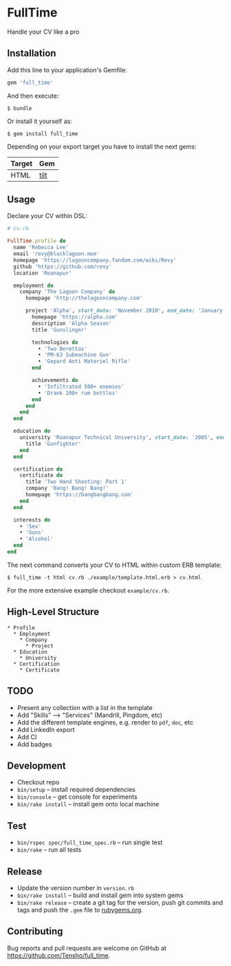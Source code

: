 # FullTime

Handle your CV like a pro

## Installation

Add this line to your application's Gemfile:

```ruby
gem 'full_time'
```

And then execute:

    $ bundle

Or install it yourself as:

    $ gem install full_time
    
Depending on your export target you have to install the next gems:

| Target   | Gem                                      |
| -------- | ---------------------------------------- |
| HTML     | [tilt](https://github.com/rtomayko/tilt) |

## Usage

Declare your CV within DSL:

```ruby
# cv.rb

FullTime.profile do
  name 'Rebecca Lee'
  email 'revy@blacklagoon.moe'
  homepage 'https://lagooncompany.fandom.com/wiki/Revy'
  github 'https://github.com/revy'
  location 'Roanapur'

  employment do
    company 'The Lagoon Company' do
      homepage 'http://thelagooncompany.com'

      project 'Alpha', start_date: 'November 2010', end_date: 'January 2015' do
        homepage 'https://alpha.com'
        description 'Alpha Season'
        title 'Gunslinger'

        technologies do
          • 'Two Berettas'
          • 'PM-63 Submachine Gun'
          • 'Gepard Anti Materiel Rifle'
        end

        achievements do
          • 'Infiltrated 500+ enemies'
          • 'Drank 200+ rum bottles'
        end
      end
    end
  end

  education do
    university 'Roanapur Technical University', start_date: '2005', end_date: '2010' do
      title 'Gunfighter'
    end
  end

  certification do
    certificate do
      title 'Two Hand Shooting: Part 1'
      company 'Bang! Bang! Bang!'
      homepage 'https://bangbangbang.com'
    end
  end

  interests do
    • 'Sex'
    • 'Guns'
    • 'Alcohol'
  end
end
```

The next command converts your CV to HTML within custom ERB template:

    $ full_time -t html cv.rb ./example/template.html.erb > cv.html 

For the more extensive example checkout `example/cv.rb`.

## High-Level Structure

```
* Profile
  * Employment
    * Company
      * Project
  * Education
    * University
  * Certification
    * Certificate
```
  
## TODO

* Present any collection with a list in the template
* Add "Skills" –> "Services" (Mandrill, Pingdom, etc)
* Add the different template engines, e.g. render to `pdf`, `doc`, etc
* Add LinkedIn export
* Add CI
* Add badges
  
## Development

- Checkout repo
- `bin/setup` – install required dependencies
- `bin/console` – get console for experiments
- `bin/rake install` – install gem onto local machine

## Test

- `bin/rspec spec/full_time_spec.rb` – run single test
- `bin/rake` – run all tests

## Release

- Update the version number in `version.rb`
- `bin/rake install` – build and install gem into system gems
- `bin/rake release` – create a git tag for the version, push git commits and tags and push the `.gem` file to [rubygems.org](https://rubygems.org).

## Contributing

Bug reports and pull requests are welcome on GitHub at https://github.com/Tensho/full_time.
